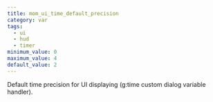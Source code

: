 ```yaml
---
title: mom_ui_time_default_precision
category: var
tags:
  - ui
  - hud
  - timer
minimum_value: 0
maximum_value: 4
default_value: 2
---
```


Default time precision for UI displaying (g:time custom dialog variable handler).
